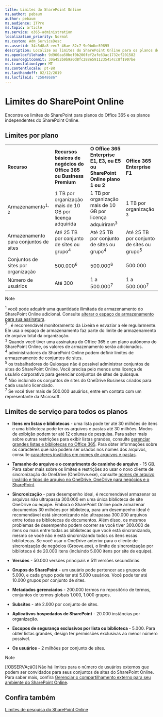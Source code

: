 ```yaml
---
title: Limites do SharePoint Online
ms.author: pebaum
author: pebaum
ms.audience: ITPro
ms.topic: article
ms.service: o365-administration
localization_priority: Normal
ms.custom: Adm_ServiceDesc
ms.assetid: 34c5d8a8-eec7-46ae-82c7-9e9bdbe39895
description: Localize os limites do SharePoint Online para os planos do Office 365 Enterprise e os planos autônomos.
ms.openlocfilehash: 9d960aa50bef0b200fef2afe63ac1732cf201582
ms.sourcegitcommit: 30a452b9b9a0d8fc288e5911235454cc8f1907be
ms.translationtype: MT
ms.contentlocale: pt-BR
ms.lasthandoff: 02/12/2019
ms.locfileid: "25848686"
---
```

# <a name="sharepoint-online-limits"></a>Limites do SharePoint Online

Encontre os limites do SharePoint para planos do Office 365 e os planos independentes do SharePoint Online.
  
## <a name="limits-by-plan"></a>Limites por plano

|||||
|:-----|:-----|:-----|:-----|
|**Recurso** <br/> |**Recursos básicos de negócios do Office 365 ou Business Premium** <br/> |**O Office 365 Enterprise E1, E3, ou E5 ou SharePoint Online plano 1 ou 2** <br/> | **Office 365 Enterprise F1** <br/> |
|Armazenamento<sup>1, 2</sup> <br/> |1 TB por organização mais de 10 GB por licença adquirida  <br/> |1 TB por organização mais de 10 GB por licença adquiriram<sup>3</sup> <br/> |1 TB por organização <sup>3</sup> <br/> |
|Armazenamento para conjuntos de sites  <br/> |Até 25 TB por conjunto de sites ou grupo<sup>4</sup> <br/> |Até 25 TB por conjunto de sites ou grupo<sup>4</sup> <br/> |Até 25 TB por conjunto de sites ou grupo<sup>5</sup> <br/> |
|Conjuntos de sites por organização  <br/> |500.000<sup>6</sup> <br/> |500.000<sup>6</sup> <br/> | 500.000<br/> |
|Número de usuários  <br/> |Até 300  <br/> |1 a 500.000<sup>7</sup> <br/> |1 a 500.000<sup>7</sup> <br/> |
   
> [!NOTE]
> <sup>1</sup> você pode adquirir uma quantidade ilimitada de armazenamento do SharePoint Online adicional. Consulte [alterar o espaço de armazenamento para sua assinatura](https://support.office.com/article/96EA3533-DE64-4B01-839A-C560875A662C).<br/><sup>2</sup> , é recomendável monitoramento da Lixeira e esvaziar a ele regularmente. Ele usa o espaço de armazenamento faz parte do limite de armazenamento de arquivo total da organização.<br/> <sup>3</sup> Quando você tiver uma assinatura do Office 365 e um plano autônomo do SharePoint Online, os valores de armazenamento serão adicionados.<br/><sup>4</sup> administradores do SharePoint Online podem definir limites de armazenamento de conjuntos de sites.<br/> <sup>5</sup> os trabalhadores do Quiosque não é possível administrar conjuntos de sites do SharePoint Online. Você precisa pelo menos uma licença de usuário corporativo para gerenciar conjuntos de sites de quiosque.<br/> <sup>6</sup> Não incluindo os conjuntos de sites do OneDrive Business criados para cada usuário licenciado.<br/><sup>7</sup> Se você tiver mais de 500.000 usuários, entre em contato com um representante da Microsoft. 
  

  
## <a name="service-limits-for-all-plans"></a>Limites de serviço para todos os planos

- **Itens em listas e bibliotecas** - uma lista pode ter até 30 milhões de itens e uma biblioteca pode ter os arquivos e pastas até 30 milhões. Modos de exibição podem ter até 12 colunas de pesquisa. Para saber mais sobre outras restrições para exibir listas grandes, consulte [gerenciar grandes listas e bibliotecas no Office 365](https://support.office.com/article/b4038448-ec0e-49b7-b853-679d3d8fb784). Para obter informações sobre os caracteres que não podem ser usados nos nomes dos arquivos, consulte [caracteres inválidos em nomes de arquivos e pastas](https://support.office.com/article/64883a5d-228e-48f5-b3d2-eb39e07630fa).

- **Tamanho do arquivo e o comprimento do caminho de arquivo** - 15 GB. Para saber mais sobre os limites e restrições ao usar o novo cliente de sincronização do OneDrive (OneDrive.exe), consulte [nomes de arquivo inválido e tipos de arquivo no OneDrive, OneDrive para negócios e o SharePoint](https://support.office.com/article/64883a5d-228e-48f5-b3d2-eb39e07630fa).

- **Sincronização** - para desempenho ideal, é recomendável armazenar os arquivos não ultrapassa 300.000 em uma única biblioteca de site OneDrive ou equipe. Embora o SharePoint Online pode armazenar documentos 30 milhões por biblioteca, para um desempenho ideal é recomendável está sincronizando não ultrapassa 300.000 arquivos entre todas as bibliotecas de documentos. Além disso, os mesmos problemas de desempenho podem ocorrer se você tiver 300.000 de itens ou mais entre todas as bibliotecas que você está sincronizando, mesmo se você não é está sincronizando todos os itens essas bibliotecas. Se você usar o OneDrive anterior para o cliente de sincronização de negócios (Groove.exe), o limite de sincronização por biblioteca é de 20.000 itens (incluindo 5.000 itens por site de equipe).

- **Versões** - 50.000 versões principais e 511 versões secundárias.

- **Grupos do SharePoint** - um usuário pode pertencer aos grupos de 5.000, e cada grupo pode ter até 5.000 usuários. Você pode ter até 10.000 grupos por conjunto de sites.

- **Metadados gerenciados** - 200.000 termos no repositório de termos, conjuntos de termos globais 1.000, 1.000 grupos.

- **Subsites** - até 2.000 por conjunto de sites.

- **Aplicativos hospedados de SharePoint** - 20.000 instâncias por organização.

- **Escopos de segurança exclusivos por lista ou biblioteca** - 5.000. Para obter listas grandes, design ter permissões exclusivas ao menor número possível.

- **Os usuários** - 2 milhões por conjunto de sites.

> [!NOTE]
> [!OBSERVAçãO] Não há limites para o número de usuários externos que podem ser convidados para seus conjuntos de sites do SharePoint Online. Para saber mais, confira [Gerenciar o compartilhamento externo para seu ambiente do SharePoint Online](/sharepoint/external-sharing-overview).

## <a name="see-also"></a>Confira também

[Limites de pesquisa do SharePoint Online](/sharepoint/search-limits)